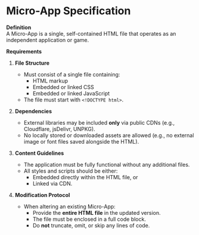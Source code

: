 # Micro-App Specification

**Definition**  
A Micro-App is a single, self-contained HTML file that operates as an independent application or game.  

**Requirements**  

1. **File Structure**  
   - Must consist of a single file containing:  
     - HTML markup  
     - Embedded or linked CSS  
     - Embedded or linked JavaScript  
   - The file must start with `<!DOCTYPE html>`.

2. **Dependencies**  
   - External libraries may be included **only** via public CDNs (e.g., Cloudflare, jsDelivr, UNPKG).  
   - No locally stored or downloaded assets are allowed (e.g., no external image or font files saved alongside the HTML).  

3. **Content Guidelines**  
   - The application must be fully functional without any additional files.  
   - All styles and scripts should be either:  
     - Embedded directly within the HTML file, or  
     - Linked via CDN.  

4. **Modification Protocol**  
   - When altering an existing Micro-App:  
     - Provide the **entire HTML file** in the updated version.  
     - The file must be enclosed in a full code block.  
     - Do **not** truncate, omit, or skip any lines of code.  